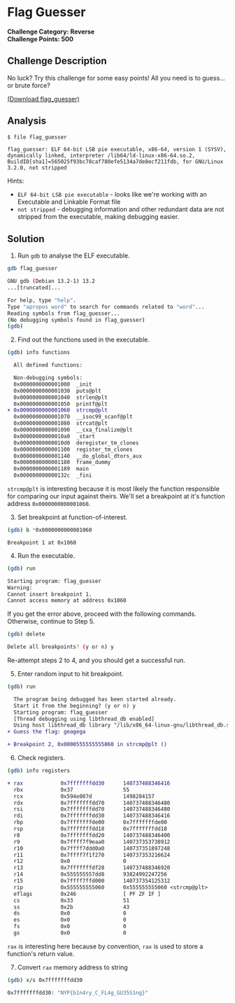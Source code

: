 # Flag Guesser

**Challenge Category: Reverse** <br />
**Challenge Points: 500**

## Challenge Description

No luck? Try this challenge for some easy points! All you need is to guess... or brute force?

[(Download flag_guesser)](../.files/reverse_flag_guesser)

## Analysis

```sh
$ file flag_guesser
```

```
flag_guesser: ELF 64-bit LSB pie executable, x86-64, version 1 (SYSV), dynamically linked, interpreter /lib64/ld-linux-x86-64.so.2, BuildID[sha1]=565025f93bc78caf780efe5134a7de8ecf211fdb, for GNU/Linux 3.2.0, not stripped
```

Hints:

- `ELF 64-bit LSB pie executable` - looks like we're working with an Executable and Linkable Format file
- `not stripped` - debugging information and other redundant data are not stripped from the executable, making debugging easier.

## Solution

1. Run `gdb` to analyse the ELF executable.

```sh
gdb flag_guesser
```

```sh
GNU gdb (Debian 13.2-1) 13.2
...[truncated]...

For help, type "help".
Type "apropos word" to search for commands related to "word"...
Reading symbols from flag_guesser...
(No debugging symbols found in flag_guesser)
(gdb)
```

2. Find out the functions used in the executable.

```sh
(gdb) info functions
```

```diff
  All defined functions:

  Non-debugging symbols:
  0x0000000000001000  _init
  0x0000000000001030  puts@plt
  0x0000000000001040  strlen@plt
  0x0000000000001050  printf@plt
+ 0x0000000000001060  strcmp@plt
  0x0000000000001070  __isoc99_scanf@plt
  0x0000000000001080  strcat@plt
  0x0000000000001090  __cxa_finalize@plt
  0x00000000000010a0  _start
  0x00000000000010d0  deregister_tm_clones
  0x0000000000001100  register_tm_clones
  0x0000000000001140  __do_global_dtors_aux
  0x0000000000001180  frame_dummy
  0x0000000000001189  main
  0x000000000000132c  _fini
```

`strcmp@plt` is interesting because it is most likely the function responsible for comparing our input against theirs. We'll set a breakpoint at it's function address `0x0000000000001060`.

3. Set breakpoint at function-of-interest.

```sh
(gdb) b *0x0000000000001060
```

```
Breakpoint 1 at 0x1060
```

4. Run the executable.

```sh
(gdb) run
```

```sh
Starting program: flag_guesser
Warning:
Cannot insert breakpoint 1.
Cannot access memory at address 0x1060
```

If you get the error above, proceed with the following commands. Otherwise, continue to Step 5.

```sh
(gdb) delete
```

```sh
Delete all breakpoints? (y or n) y
```

Re-attempt steps 2 to 4, and you should get a successful run.

5. Enter random input to hit breakpoint.

```sh
(gdb) run
```

```diff
  The program being debugged has been started already.
  Start it from the beginning? (y or n) y
  Starting program: flag_guesser
  [Thread debugging using libthread_db enabled]
  Using host libthread_db library "/lib/x86_64-linux-gnu/libthread_db.so.1".
+ Guess the flag: geagega

+ Breakpoint 2, 0x0000555555555060 in strcmp@plt ()
```

6. Check registers.

```sh
(gdb) info registers
```

```diff
+ rax            0x7fffffffdd30      140737488346416
  rbx            0x37                55
  rcx            0x594e007d          1498284157
  rdx            0x7fffffffdd70      140737488346480
  rsi            0x7fffffffdd70      140737488346480
  rdi            0x7fffffffdd30      140737488346416
  rbp            0x7fffffffde00      0x7fffffffde00
  rsp            0x7fffffffdd18      0x7fffffffdd18
  r8             0x7fffffffdd20      140737488346400
  r9             0x7ffff7f9eaa0      140737353738912
  r10            0x7ffff7ddd0a0      140737351897248
  r11            0x7ffff7f1f270      140737353216624
  r12            0x0                 0
  r13            0x7fffffffdf28      140737488346920
  r14            0x555555557dd8      93824992247256
  r15            0x7ffff7ffd000      140737354125312
  rip            0x555555555060      0x555555555060 <strcmp@plt>
  eflags         0x246               [ PF ZF IF ]
  cs             0x33                51
  ss             0x2b                43
  ds             0x0                 0
  es             0x0                 0
  fs             0x0                 0
  gs             0x0                 0
```

`rax` is interesting here because by convention, `rax` is used to store a function's return value.

7. Convert `rax` memory address to string

```sh
(gdb) x/s 0x7fffffffdd30
```

```sh
0x7fffffffdd30: "NYP{b1n4ry_C_FL4g_GU35S1ng}"
```
